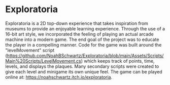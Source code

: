 # Exploratoria
Exploratoria is a 2D top-down experience that takes inspiration from museums to provide an enjoyable learning experience. Through the use of a 16-bit art style, we incorporated the feeling of playing an actual arcade machine into a modern game. The end goal of the project was to educate the player in a compelling manner. Code for the game was built around the "levelMovement" script (https://github.com/NoahBSchwartz/Exploratoria/blob/main/Assets/Scripts/Main%20Scripts/LevelMovement.cs) which keeps track of points, time, levels, and displays the plaques. Many secondary scripts were created to give each level and minigame its own unique feel. The game can be played online at: https://noahschwartz.itch.io/exploratoria. 
